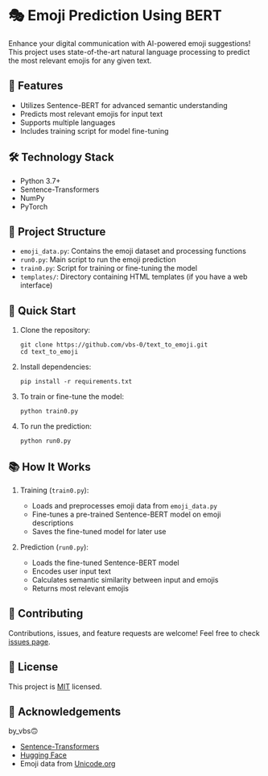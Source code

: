 # 🎭 Emoji Prediction Using BERT

Enhance your digital communication with AI-powered emoji suggestions! This project uses state-of-the-art natural language processing to predict the most relevant emojis for any given text.

## 🌟 Features

- Utilizes Sentence-BERT for advanced semantic understanding
- Predicts most relevant emojis for input text
- Supports multiple languages
- Includes training script for model fine-tuning

## 🛠 Technology Stack

- Python 3.7+
- Sentence-Transformers
- NumPy
- PyTorch

## 📁 Project Structure

- `emoji_data.py`: Contains the emoji dataset and processing functions
- `run0.py`: Main script to run the emoji prediction
- `train0.py`: Script for training or fine-tuning the model
- `templates/`: Directory containing HTML templates (if you have a web interface)

## 🚀 Quick Start

1. Clone the repository:
   ```
   git clone https://github.com/vbs-0/text_to_emoji.git
   cd text_to_emoji
   ```

2. Install dependencies:
   ```
   pip install -r requirements.txt
   ```

3. To train or fine-tune the model:
   ```
   python train0.py
   ```

4. To run the prediction:
   ```
   python run0.py
   ```

## 📚 How It Works

1. Training (`train0.py`):
   - Loads and preprocesses emoji data from `emoji_data.py`
   - Fine-tunes a pre-trained Sentence-BERT model on emoji descriptions
   - Saves the fine-tuned model for later use

2. Prediction (`run0.py`):
   - Loads the fine-tuned Sentence-BERT model
   - Encodes user input text
   - Calculates semantic similarity between input and emojis
   - Returns most relevant emojis

## 🤝 Contributing

Contributions, issues, and feature requests are welcome! Feel free to check [issues page](https://github.com/vbs-0/text_to_emoji/issues).

## 📄 License

This project is [MIT](https://choosealicense.com/licenses/mit/) licensed.

## 🙏 Acknowledgements
by_vbs🙃

- [Sentence-Transformers](https://www.sbert.net/)
- [Hugging Face](https://huggingface.co/)
- Emoji data from [Unicode.org](https://unicode.org/emoji/charts/full-emoji-list.html)
